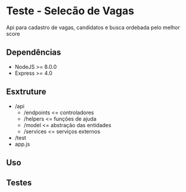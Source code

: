 # Teste - Selecão de Vagas
Api para cadastro de vagas, candidatos e busca ordebada pelo melhor score

## Dependências
 - NodeJS >= 8.0.0 
 - Express >= 4.0

## Esxtruture
  - /api
     - /endpoints <= controladores
     - /helpers  <= funções de ajuda
     - /model <= abstração das entidades
     - /services <= serviços externos
  - /test
  - app.js

## Uso

## Testes
